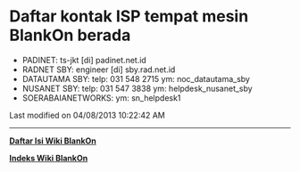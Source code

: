 # Daftar kontak ISP tempat mesin BlankOn berada
  * PADINET: ts-jkt [di] padinet.net.id
  * RADNET SBY: engineer [di] sby.rad.net.id
  * DATAUTAMA SBY: telp: 031 548 2715 ym: noc_datautama_sby
  * NUSANET SBY: telp: 031 547 3838 ym: helpdesk_nusanet_sby
  * SOERABAIANETWORKS: ym: sn_helpdesk1

Last modified on 04/08/2013 10:22:42 AM

---
[**Daftar Isi Wiki BlankOn**](/DaftarIsi/README.md)
 
[**Indeks Wiki BlankOn**](/Indeks.md)

